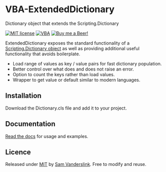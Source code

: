 # VBA-ExtendedDictionary
Dictionary object that extends the Scripting.Dictionary

[![MIT license](https://img.shields.io/badge/License-MIT-blue.svg)](https://github.com/SSlinky/VBA-ExtendedDictionary/blob/master/README.md#license)
[![VBA](https://img.shields.io/badge/vba-VB--6-success)](https://docs.microsoft.com/en-us/office/vba/api/overview/)
[![Buy me a Beer!](https://img.shields.io/badge/Buy%20me%20a-Beer-yellow)](https://www.buymeacoffee.com/sslinky)

ExtendedDictionary exposes the standard functionality of a [Scripting.Dictionary object](https://learn.microsoft.com/en-au/office/vba/language/reference/user-interface-help/dictionary-object) as well as providing additional useful functionality that avoids boilerplate.

* Load range of values as key / value pairs for fast dictionary population.
* Better control over what does and does not raise an error.
* Option to count the keys rather than load values.
* Wrapper to get value or default similar to modern languages.

## Installation
Download the Dictionary.cls file and add it to your project.

## Documentation
[Read the docs](https://sslinky.github.io/VBA-ExtendedDictionary/#/) for usage and examples.

## Licence
Released under [MIT](/LICENCE) by [Sam Vanderslink](https://github.com/SSlinky).
Free to modify and reuse.
